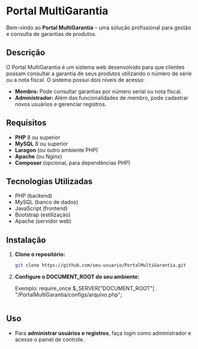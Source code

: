 # Portal MultiGarantia

Bem-vindo ao **Portal MultiGarantia** – uma solução profissional para gestão e consulta de garantias de produtos.

## Descrição

O Portal MultiGarantia é um sistema web desenvolvido para que clientes possam consultar a garantia de seus produtos utilizando o número de série ou a nota fiscal. O sistema possui dois níveis de acesso:

- **Membro:** Pode consultar garantias por número serial ou nota fiscal.
- **Administrador:** Além das funcionalidades de membro, pode cadastrar novos usuários e gerenciar registros.

## Requisitos

- **PHP** 8 ou superior
- **MySQL** 8 ou superior
- **Laragon** (ou outro ambiente PHP)
- **Apache** (ou Nginx)
- **Composer** (opcional, para dependências PHP)

## Tecnologias Utilizadas

- PHP (backend)
- MySQL (banco de dados)
- JavaScript (frontend)
- Bootstrap (estilização)
- Apache (servidor web)

## Instalação

1. **Clone o repositório:**
   ```sh
   git clone https://github.com/seu-usuario/PortalMultiGarantia.git
   ```
2. **Configure o DOCUMENT_ROOT do seu ambiente:**

   Exemplo: require_once $_SERVER["DOCUMENT_ROOT"] . "/PortalMultiGarantia/configs/arquivo.php";
   ```

## Uso

- Para **administrar usuários e registros**, faça login como administrador e acesse o painel de controle.
